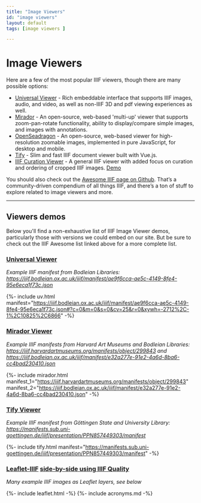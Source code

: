 ```yaml
---
title: "Image Viewers"
id: "image viewers"
layout: default
tags: [image viewers ]

---
```


# Image Viewers

Here are a few of the most popular IIIF viewers, though there are many possible options:

- [Universal Viewer](https://github.com/UniversalViewer/universalviewer) - Rich embeddable interface that supports IIIF images, audio, and video, as well as non-IIIF 3D and pdf viewing experiences as well.
- [Mirador](https://github.com/IIIF/mirador) - An open-source, web-based 'multi-up' viewer that supports zoom-pan-rotate functionality, ability to display/compare simple images, and images with annotations.
- [OpenSeadragon](https://openseadragon.github.io/examples/tilesource-iiif/) -  An open-source, web-based viewer for high-resolution zoomable images, implemented in pure JavaScript, for desktop and mobile.
- [Tify](https://github.com/subugoe/tify) - Slim and fast IIIF document viewer built with Vue.js.
- [IIIF Curation Viewer](http://codh.rois.ac.jp/software/iiif-curation-viewer/) - A general IIIF viewer with added focus on curation and ordering of cropped IIIF images. [Demo](http://codh.rois.ac.jp/software/iiif-curation-viewer/demo/?curation=https://gist.githubusercontent.com/2SC1815J/18e1228c52a6650c64902142ed7496f8/raw/7a247b64b6e22357e83f573b7283e31f3111af68/curation_kibutsu.json&pos=4)

You should also check out the [Awesome IIIF page on Github](https://github.com/IIIF/awesome-iiif). That’s a community-driven compendium of all things IIIF, and there’s a ton of stuff to explore related to image viewers and more.


---
## Viewers demos

Below you'll find a non-exhaustive list of IIIF Image Viewer demos, particularly those with versions we could embed on our site. But be sure to check out the IIIF Awesome list linked above for a more complete list.


### **[Universal Viewer](https://universalviewer.io/)**
_Example IIIF manifest from Bodleian Libraries: <https://iiif.bodleian.ox.ac.uk/iiif/manifest/ae9f6cca-ae5c-4149-8fe4-95e6eca1f73c.json>_

{%- include uv.html manifest="https://iiif.bodleian.ox.ac.uk/iiif/manifest/ae9f6cca-ae5c-4149-8fe4-95e6eca1f73c.json#?c=0&m=0&s=0&cv=25&r=0&xywh=-2712%2C-1%2C10825%2C6866" -%}

### **[Mirador Viewer](https://projectmirador.org/)**

_Example IIIF manifests from Harvard Art Museums and Bodleian Libraries: <https://iiif.harvardartmuseums.org/manifests/object/299843> and <https://iiif.bodleian.ox.ac.uk/iiif/manifest/e32a277e-91e2-4a6d-8ba6-cc4bad230410.json>_

{%- include mirador.html manifest_1="https://iiif.harvardartmuseums.org/manifests/object/299843" manifest_2="https://iiif.bodleian.ox.ac.uk/iiif/manifest/e32a277e-91e2-4a6d-8ba6-cc4bad230410.json" -%}

### **[Tify Viewer](https://github.com/subugoe/tify)**

_Example IIIF manifest from Göttingen State and University Library: <https://manifests.sub.uni-goettingen.de/iiif/presentation/PPN857449303/manifest>_


{%- include tify.html manifest="https://manifests.sub.uni-goettingen.de/iiif/presentation/PPN857449303/manifest" -%}



### **[Leaflet-IIIF](https://github.com/mejackreed/Leaflet-IIIF) [side-by-side using IIIF Quality](https://bl.ocks.org/mejackreed/80c4248278517475a30190b427cb5c9c)**

_Many example IIIF images as Leaflet layers, see below_

{%- include leaflet.html -%}
{%- include acronyms.md -%}
